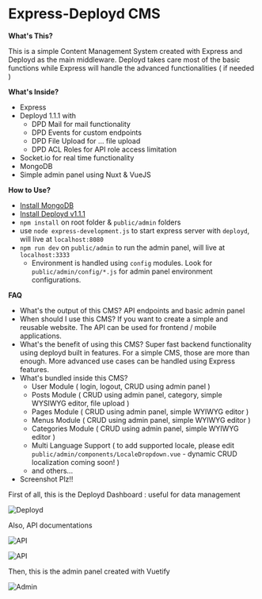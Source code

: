 # Express-Deployd CMS

**What's This?**

This is a simple Content Management System created with Express and Deployd as the main middleware. Deployd takes care most of the basic functions while Express will handle the advanced functionalities ( if needed )

**What's Inside?**

- Express
- Deployd 1.1.1 with
	- DPD Mail for mail functionality
	- DPD Events for custom endpoints
	- DPD File Upload for ... file upload 
	- DPD ACL Roles for API role access limitation
- Socket.io for real time functionality
- MongoDB
- Simple admin panel using Nuxt & VueJS

**How to Use?**

- [Install MongoDB](https://docs.mongodb.com/manual/installation/)
- [Install Deployd v1.1.1](https://github.com/deployd/deployd)
- `npm install` on root folder & `public/admin` folders
- use `node express-development.js` to start express server with `deployd`, will live at `localhost:8080`
- `npm run dev` on `public/admin` to run the admin panel, will live at `localhost:3333`
	- Environment is handled using `config` modules. Look for `public/admin/config/*.js` for admin panel environment configurations.


**FAQ**

- What's the output of this CMS? API endpoints and basic admin panel
- When should I use this CMS? If you want to create a simple and reusable website. The API can be used for frontend / mobile applications.
- What's the benefit of using this CMS? Super fast backend functionality using deployd built in features. For a simple CMS, those are more than enough. More advanced use cases can be handled using Express features.
- What's bundled inside this CMS?
	- User Module ( login, logout, CRUD using admin panel )
	- Posts Module ( CRUD using admin panel, category, simple WYSIWYG editor, file upload )
	- Pages Module ( CRUD using admin panel, simple WYIWYG editor )
	- Menus Module ( CRUD using admin panel, simple WYIWYG editor )
	- Categories Module ( CRUD using admin panel, simple WYIWYG editor )
	- Multi Language Support ( to add supported locale, please edit `public/admin/components/LocaleDropdown.vue` - dynamic CRUD localization coming soon! )
	- and others...
- Screenshot Plz!!

First of all, this is the Deployd Dashboard : useful for data management

![Deployd](https://puu.sh/yJIZl/fceadbb86e.png)

Also, API documentations

![API](https://puu.sh/y5aLL/473d542876.png)

![API](https://puu.sh/y5aM8/b3063a3f59.png)

Then, this is the admin panel created with Vuetify

![Admin](https://puu.sh/y5asj/7c54a9dda1.png)
